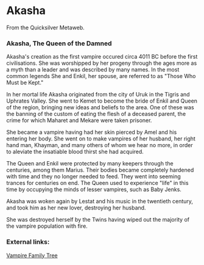 
# Akasha

From the Quicksilver Metaweb.

### Akasha, The Queen of the Damned



Akasha's creation as the first vampire occured circa 4011 BC before the first civilisations. She was worshipped by her progeny through the ages more as a myth than a leader and was described by many names. In the most common legends She and Enkil, her spouse, are referred to as "Those Who Must be Kept."

In her mortal life Akasha originated from the city of Uruk in the Tigris and Uphrates Valley. She went to Kemet to become the bride of Enkil and Queen of the region, bringing new ideas and beliefs to the area. One of these was the banning of the custom of eating the flesh of a deceased parent, the crime for which Maharet and Mekare were taken prisoner.

She became a vampire having had her skin pierced by Amel and his entering her body. She went on to make vampires of her husband, her right hand man, Khayman, and many others of whom we hear no more, in order to aleviate the insatiable blood thirst she had acquired.

The Queen and Enkil were protected by many keepers through the centuries, among them Marius. Their bodies became completely hardened with time and they no longer needed to feed. They went into seeming trances for centuries on end. The Queen used to experience "life" in this time by occupying the minds of lesser vampires, such as Baby Jenks.

Akasha was woken again by Lestat and his music in the twentieth century, and took him as her new lover, destroying her husband.

She was destroyed herself by the Twins having wiped out the majority of the vampire population with fire.

### External links:


[Vampire Family Tree](/http-www-maths-tcd-ie-forest-vamipre-tree-html)
